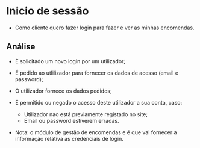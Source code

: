 # Inicio de sessão

- Como cliente quero fazer login para fazer e ver as minhas encomendas. 

## Análise

- É solicitado um novo login por um utilizador;
- É pedido ao utlilizador para fornecer os dados de acesso (email e password);
- O utilizador fornece os dados pedidos;
- É permitido ou negado o acesso deste utilizador a sua conta, caso:
    - Utilizador nao está previamente registado no site;
    - Email ou password estiverem erradas.

- Nota: o módulo de gestão de encomendas e é que vai fornecer a informação relativa as credenciais de login.

